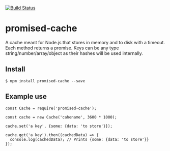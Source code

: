 [![Build Status](https://travis-ci.org/tirithen/promised-cache.svg?branch=master)](https://travis-ci.org/tirithen/promised-cache)

# promised-cache

A cache meant for Node.js that stores in memory and to disk with a timeout. Each method returns a promise. Keys can be any type string/number/array/object as their hashes will be used internally.

## Install

    $ npm install promised-cache --save

## Example use

    const Cache = require('promised-cache');

    const cache = new Cache('cahename', 3600 * 1000);

    cache.set('a key', {some: {data: 'to store'}});

    cache.get('a key').then((cachedData) => {
      console.log(cachedData); // Prints {some: {data: 'to store'}}
    });

